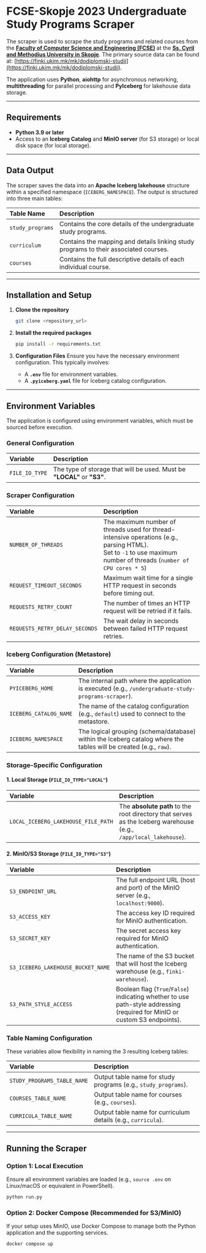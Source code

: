 # FCSE-Skopje 2023 Undergraduate Study Programs Scraper

The scraper is used to scrape the study programs and related courses from the **[Faculty of Computer Science and Engineering (FCSE)](https://finki.ukim.mk)** at the **[Ss. Cyril and Methodius University in Skopje](https://www.ukim.edu.mk)**. The primary source data can be found at: [https://finki.ukim.mk/mk/dodiplomski-studii](https://finki.ukim.mk/mk/dodiplomski-studii).

The application uses **Python**, **aiohttp** for asynchronous networking, **multithreading** for parallel processing and **PyIceberg** for lakehouse data storage.

---
## Requirements

- **Python 3.9 or later**
- Access to an **Iceberg Catalog** and **MinIO server** (for S3 storage) or local disk space (for local storage).

---

## Data Output

The scraper saves the data into an **Apache Iceberg lakehouse** structure within a specified namespace (`ICEBERG_NAMESPACE`). The output is structured into three main tables:

| Table Name | Description |
| :--- | :--- |
| `study_programs` | Contains the core details of the undergraduate study programs. |
| `curriculum` | Contains the mapping and details linking study programs to their associated courses. |
| `courses` | Contains the full descriptive details of each individual course. |

---

## Installation and Setup

1.  **Clone the repository**
    ```bash
    git clone <repository_url>
    ```

2.  **Install the required packages**
    ```bash
    pip install -r requirements.txt
    ```

3. **Configuration Files**
   Ensure you have the necessary environment configuration. This typically involves:
    * A **`.env`** file for environment variables.
    * A **`.pyiceberg.yaml`** file for Iceberg catalog configuration.

---

## Environment Variables

The application is configured using environment variables, which must be sourced before execution.

### General Configuration

| Variable | Description                                                                                                                                                       |
| :--- |:------------------------------------------------------------------------------------------------------------------------------------------------------------------|
| `FILE_IO_TYPE` | The type of storage that will be used. Must be **"LOCAL"** or **"S3"**.                                                                                           |

### Scraper Configuration
| Variable | Description                                                                                                                                                       |
| :--- |:------------------------------------------------------------------------------------------------------------------------------------------------------------------|
| `NUMBER_OF_THREADS` | The maximum number of threads used for thread-intensive operations (e.g., parsing HTML).<br/> Set to `-1` to use maximum number of threads (`number of CPU cores * 5`) |
| `REQUEST_TIMEOUT_SECONDS` | Maximum wait time for a single HTTP request in seconds before timing out.                                                                                         |
| `REQUESTS_RETRY_COUNT` | The number of times an HTTP request will be retried if it fails.                                                                                                  |
| `REQUESTS_RETRY_DELAY_SECONDS` | The wait delay in seconds between failed HTTP request retries.                                                                                                    |

### Iceberg Configuration (Metastore)

| Variable | Description                                                                                                       |
| :--- |:------------------------------------------------------------------------------------------------------------------|
| `PYICEBERG_HOME` | The internal path where the application is executed (e.g., `/undergraduate-study-programs-scraper`).              |
| `ICEBERG_CATALOG_NAME` | The name of the catalog configuration (e.g., `default`) used to connect to the metastore.                         |
| `ICEBERG_NAMESPACE` | The logical grouping (schema/database) within the Iceberg catalog where the tables will be created (e.g., `raw`). |

### Storage-Specific Configuration

#### 1. Local Storage (`FILE_IO_TYPE="LOCAL"`)

| Variable | Description |
| :--- | :--- |
| `LOCAL_ICEBERG_LAKEHOUSE_FILE_PATH` | The **absolute path** to the root directory that serves as the Iceberg warehouse (e.g., `/app/local_lakehouse`). |

#### 2. MinIO/S3 Storage (`FILE_IO_TYPE="S3"`)

| Variable | Description |
| :--- | :--- |
| `S3_ENDPOINT_URL` | The full endpoint URL (host and port) of the MinIO server (e.g., `localhost:9000`). |
| `S3_ACCESS_KEY` | The access key ID required for MinIO authentication. |
| `S3_SECRET_KEY` | The secret access key required for MinIO authentication. |
| `S3_ICEBERG_LAKEHOUSE_BUCKET_NAME` | The name of the S3 bucket that will host the Iceberg warehouse (e.g., `finki-warehouse`). |
| `S3_PATH_STYLE_ACCESS` | Boolean flag (`True`/`False`) indicating whether to use path-style addressing (required for MinIO or custom S3 endpoints). |


### Table Naming Configuration

These variables allow flexibility in naming the 3 resulting Iceberg tables:

| Variable                    | Description                                                       |
|:----------------------------|:------------------------------------------------------------------|
| `STUDY_PROGRAMS_TABLE_NAME` | Output table name for study programs (e.g., `study_programs`).    |
| `COURSES_TABLE_NAME`        | Output table name for courses (e.g., `courses`).                  |
| `CURRICULA_TABLE_NAME`      | Output table name for curriculum details (e.g., `curricula`).     |

---

## Running the Scraper

### Option 1: Local Execution

Ensure all environment variables are loaded (e.g., `source .env` on Linux/macOS or equivalent in PowerShell).

```bash
python run.py
```
### Option 2: Docker Compose (Recommended for S3/MinIO)

If your setup uses MinIO, use Docker Compose to manage both the Python application and the supporting services.

```bash
docker compose up
```
